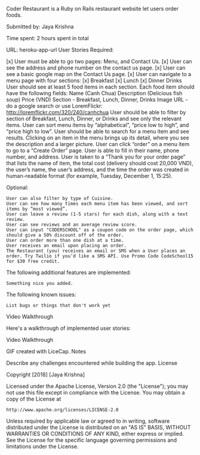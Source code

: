 Coder Restaurant is a Ruby on Rails restaurant website let users order foods.

Submitted by: Jaya Krishna

Time spent: 2 hours spent in total

URL: heroku-app-url
User Stories
Required:

 [x]   User must be able to go two pages: Menu, and Contact Us.
 [x] User can see the address and phone number on the contact us page.
 [x] User can see a basic google map on the Contact Us page.
 [x]  User can navigate to a menu page with four sections:
 [x]       Breakfast
 [x]        Lunch
 [x]       Dinner
        Drinks
    User should see at least 5 food items in each section.
    Each food item should have the following fields:
        Name (Canh Chua)
        Description (Delicious fish soup)
        Price (VND)
        Section - Breakfast, Lunch, Dinner, Drinks
        Image URL - do a google search or use LoremFlickr: http://loremflickr.com/320/240/canhchua
    User should be able to filter by section of Breakfast, Lunch, Dinner, or Drinks and see only the relevant items.
    User can sort menu items by “alphabetical”, “price low to high”, and “price high to low”.
    User should be able to search for a menu item and see results.
    Clicking on an item in the menu brings up its detail, where you see the description and a larger picture.
    User can click “order” on a menu item to go to a “Create Order” page.
    User is able to fill in their name, phone number, and address.
    User is taken to a “Thank you for your order page” that lists the name of item, the total cost (delivery should cost 20,000 VND), the user’s name, the user’s address, and the time the order was created in human-readable format (for example, Tuesday, December 1, 15:25).

Optional:

    User can also filter by type of Cuisine.
    User can see how many times each menu item has been viewed, and sort items by “most viewed”.
    User can leave a review (1-5 stars) for each dish, along with a text review.
    User can see reviews and an average review score.
    User can input "CODERSCHOOL" as a coupon code on the order page, which should give a 50% discount off of the order.
    User can order more than one dish at a time.
    User receives an email upon placing an order.
    The Restaurant (you) receives an email or SMS when a User places an order. Try Twilio if you’d like a SMS API. Use Promo Code CodeSchool15 for $30 free credit.

The following additional features are implemented:

    Something nice you added.

The following known issues:

    List bugs or things that don't work yet

Video Walkthrough

Here's a walkthrough of implemented user stories:

Video Walkthrough

GIF created with LiceCap.
Notes

Describe any challenges encountered while building the app.
License

Copyright [2018] [Jaya Krishna]

Licensed under the Apache License, Version 2.0 (the "License");
you may not use this file except in compliance with the License.
You may obtain a copy of the License at

    http://www.apache.org/licenses/LICENSE-2.0

Unless required by applicable law or agreed to in writing, software
distributed under the License is distributed on an "AS IS" BASIS,
WITHOUT WARRANTIES OR CONDITIONS OF ANY KIND, either express or implied.
See the License for the specific language governing permissions and
limitations under the License.
